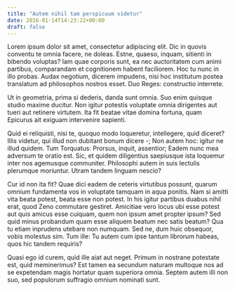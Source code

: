 ```yaml
---
title: "Autem nihil tam perspicuum videtur"
date: 2016-01-14T14:23:22+00:00
draft: false
---
```


Lorem ipsum dolor sit amet, consectetur adipiscing elit. Dic in quovis conventu
te omnia facere, ne doleas. Estne, quaeso, inquam, sitienti in bibendo
voluptas? Iam quae corporis sunt, ea nec auctoritatem cum animi partibus,
comparandam et cognitionem habent faciliorem. Hoc tu nunc in illo probas. Audax
negotium, dicerem impudens, nisi hoc institutum postea translatum ad
philosophos nostros esset. Duo Reges: constructio interrete.

Ut in geometria, prima si dederis, danda sunt omnia. Suo enim quisque studio
maxime ducitur. Non igitur potestis voluptate omnia dirigentes aut tueri aut
retinere virtutem. Ita fit beatae vitae domina fortuna, quam Epicurus ait
exiguam intervenire sapienti.

Quid ei reliquisti, nisi te, quoquo modo loqueretur, intellegere, quid diceret?
Illis videtur, qui illud non dubitant bonum dicere -; Non autem hoc: igitur ne
illud quidem. Tum Torquatus: Prorsus, inquit, assentior; Eadem nunc mea
adversum te oratio est. Sic, et quidem diligentius saepiusque ista loquemur
inter nos agemusque communiter. Philosophi autem in suis lectulis plerumque
moriuntur. Utram tandem linguam nescio?

Cur id non ita fit? Quae dici eadem de ceteris virtutibus possunt, quarum
omnium fundamenta vos in voluptate tamquam in aqua ponitis. Nam si amitti vita
beata potest, beata esse non potest. In his igitur partibus duabus nihil erat,
quod Zeno commutare gestiret. Amicitiae vero locus ubi esse potest aut quis
amicus esse cuiquam, quem non ipsum amet propter ipsum? Sed quid minus
probandum quam esse aliquem beatum nec satis beatum? Qua tu etiam inprudens
utebare non numquam. Sed ne, dum huic obsequor, vobis molestus sim. Tum ille:
Tu autem cum ipse tantum librorum habeas, quos hic tandem requiris?

Quasi ego id curem, quid ille aiat aut neget. Primum in nostrane potestate est,
quid meminerimus? Est tamen ea secundum naturam multoque nos ad se expetendam
magis hortatur quam superiora omnia. Septem autem illi non suo, sed populorum
suffragio omnium nominati sunt.
